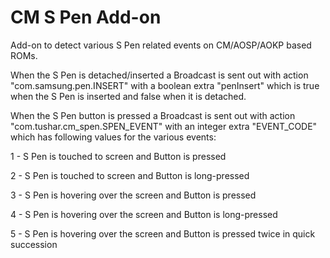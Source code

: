 CM S Pen Add-on
======

Add-on to detect various S Pen related events on CM/AOSP/AOKP based ROMs.

When the S Pen is detached/inserted a Broadcast is sent out with action "com.samsung.pen.INSERT" with a boolean extra "penInsert" which is true when the S Pen is inserted and false when it is detached.

When the S Pen button is pressed a Broadcast is sent out with action "com.tushar.cm_spen.SPEN_EVENT" with an integer extra "EVENT_CODE" which has following values for the various events:

  1 - S Pen is touched to screen and Button is pressed
  
  2 - S Pen is touched to screen and Button is long-pressed
  
  3 - S Pen is hovering over the screen and Button is pressed
  
  4 - S Pen is hovering over the screen and Button is long-pressed
  
  5 - S Pen is hovering over the screen and Button is pressed twice in quick succession
